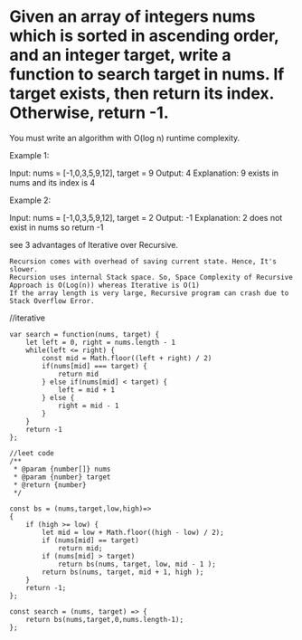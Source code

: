 # Given an array of integers nums which is sorted in ascending order, and an integer target, write a function to search target in nums. If target exists, then return its index. Otherwise, return -1.

You must write an algorithm with O(log n) runtime complexity.

 

Example 1:

Input: nums = [-1,0,3,5,9,12], target = 9
Output: 4
Explanation: 9 exists in nums and its index is 4

Example 2:

Input: nums = [-1,0,3,5,9,12], target = 2
Output: -1
Explanation: 2 does not exist in nums so return -1

 
see 3 advantages of Iterative over Recursive.

    Recursion comes with overhead of saving current state. Hence, It's slower.
    Recursion uses internal Stack space. So, Space Complexity of Recursive Approach is O(Log(n)) whereas Iterative is O(1)
    If the array length is very large, Recursive program can crash due to Stack Overflow Error.


//iterative   
```
var search = function(nums, target) {
    let left = 0, right = nums.length - 1
    while(left <= right) {
        const mid = Math.floor((left + right) / 2)
        if(nums[mid] === target) {
            return mid
        } else if(nums[mid] < target) {
            left = mid + 1
        } else {
            right = mid - 1
        }
    }
    return -1
};

//leet code
/**
 * @param {number[]} nums
 * @param {number} target
 * @return {number}
 */

const bs = (nums,target,low,high)=>
{
    if (high >= low) {
        let mid = low + Math.floor((high - low) / 2);
        if (nums[mid] == target)
            return mid;
        if (nums[mid] > target)
            return bs(nums, target, low, mid - 1 );
        return bs(nums, target, mid + 1, high );
    }
    return -1;
};

const search = (nums, target) => {
    return bs(nums,target,0,nums.length-1);    
};
```
